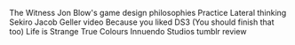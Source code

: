 The Witness
	Jon Blow's game design philosophies
	Practice Lateral thinking
Sekiro
	Jacob Geller video
	Because you liked DS3 (You should finish that too)
Life is Strange True Colours
	Innuendo Studios tumblr review